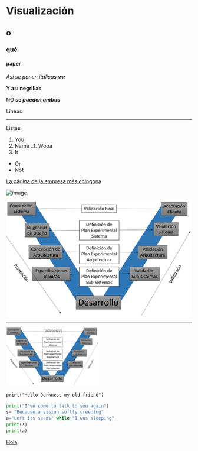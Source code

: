 # Visualización
## o
### qué
#### paper

*Así se ponen itálicas we*

__Y así negrillas__

~~NO~~ *__se pueden ambas__*

Líneas

---

Listas
1. You
2. Name
..1. Wopa  
3. It
* Or
* Not

[La página de la empresa más chingona](www.rd-mex.com)

![image](https://static.wixstatic.com/media/5ac178_a3864c9111614be0b1fb9ada5c4fbfba~mv2.jpg/v1/fill/w_213,h_183,al_c,q_80,usm_0.66_1.00_0.01/5ac178_a3864c9111614be0b1fb9ada5c4fbfba~mv2.webp "Cool dude!")

![](./media/vmodel.png)
<hr>

<img src="./media/vmodel.png" width="50%">


`print("Hello Darkness my old friend")`

```python
print("I've come to talk to you again")
s= "Because a vision softly creeping"
a="Left its seeds" while "I was sleeping"
print(s)
print(a)
```

<dl>
    <a href="www.rd-mex.com">Hola</a>
</dl>
